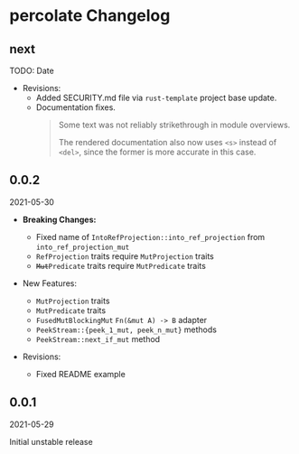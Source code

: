 # percolate Changelog

<!-- markdownlint-disable no-trailing-punctuation -->

## next

TODO: Date

- Revisions:
  - Added SECURITY.md file via `rust-template` project base update.
  - Documentation fixes.
    > Some text was not reliably strikethrough in module overviews.
    >
    > The rendered documentation also now uses `<s>` instead of `<del>`,
    > since the former is more accurate in this case.

## 0.0.2

2021-05-30

- **Breaking Changes:**
  - Fixed name of `IntoRefProjection::into_ref_projection` from `into_ref_projection_mut`
  - `RefProjection` traits require `MutProjection` traits
  - <code><s>Mut</s>Predicate</code> traits require `MutPredicate` traits

- New Features:
  - `MutProjection` traits
  - `MutPredicate` traits
  - `FusedMutBlockingMut` `Fn(&mut A) -> B` adapter
  - `PeekStream::{peek_1_mut, peek_n_mut}` methods
  - `PeekStream::next_if_mut` method

- Revisions:
  - Fixed README example

## 0.0.1

2021-05-29

Initial unstable release
